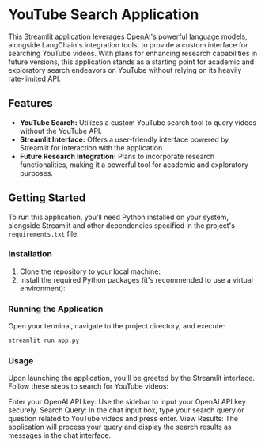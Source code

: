 # YouTube Search Application

This Streamlit application leverages OpenAI's powerful language models, alongside LangChain's integration tools, to provide a custom interface for searching YouTube videos. With plans for enhancing research capabilities in future versions, this application stands as a starting point for academic and exploratory search endeavors on YouTube without relying on its heavily rate-limited API.

## Features

- **YouTube Search:** Utilizes a custom YouTube search tool to query videos without the YouTube API.
- **Streamlit Interface:** Offers a user-friendly interface powered by Streamlit for interaction with the application.
- **Future Research Integration:** Plans to incorporate research functionalities, making it a powerful tool for academic and exploratory purposes.


## Getting Started

To run this application, you'll need Python installed on your system, alongside Streamlit and other dependencies specified in the project's `requirements.txt` file.

### Installation

1. Clone the repository to your local machine:
2. Install the required Python packages (it's recommended to use a virtual environment):

### Running the Application

Open your terminal, navigate to the project directory, and execute:
```bash
streamlit run app.py
```


### Usage
Upon launching the application, you'll be greeted by the Streamlit interface. Follow these steps to search for YouTube videos:

Enter your OpenAI API key: Use the sidebar to input your OpenAI API key securely.
Search Query: In the chat input box, type your search query or question related to YouTube videos and press enter.
View Results: The application will process your query and display the search results as messages in the chat interface.